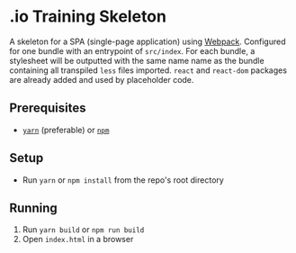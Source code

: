 # .io Training Skeleton
A skeleton for a SPA (single-page application) using [Webpack](https://webpack.js.org/).  Configured for one bundle with an entrypoint of `src/index`.  For each bundle, a stylesheet will be outputted with the same name name as the bundle containing all transpiled `less` files imported.  `react` and `react-dom` packages are already added and used by placeholder code.

## Prerequisites
* [`yarn`](https://yarnpkg.com/en/) (preferable) or [`npm`](https://www.npmjs.com/)

## Setup
* Run `yarn` or `npm install` from the repo's root directory

## Running
1. Run `yarn build` or `npm run build`
2. Open `index.html` in a browser
